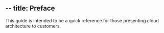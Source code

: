 --
title: Preface
---

This guide is intended to be a quick reference for those presenting cloud architecture to customers.

